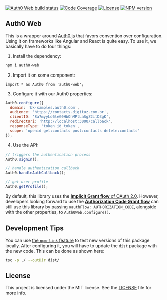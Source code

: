[![Auth0 Web build status][travis-image]][travis-url]
[![Code Coverage][codecov-image]][codecov-url]
[![License][license-image]][license-url]
[![NPM version][npm-image]][npm-url]

## Auth0 Web

This is a wrapper around [Auth0.js](https://github.com/auth0/auth0.js) that favors convention over configuration. Using 
it on frameworks like Angular and React is quite easy. To use it, we basically have to do four things:

1. Install the dependency:

```bash
npm i auth0-web
```

2. Import it on some component:

```
import * as Auth0 from 'auth0-web';
```

3. Configure it with our Auth0 properties:

```javascript
Auth0.configure({
  domain: 'bk-samples.auth0.com',
  audience: 'https://contacts.digituz.com.br',
  clientID: '8a7myyLd6leG0HbOhMPtLaSgZ2itD3gK',
  redirectUri: 'http://localhost:3000/callback',
  responseType: 'token id_token',
  scope: 'openid get:contacts post:contacts delete:contacts'
});
```

4. Use the API:

```javascript
// triggers the authentication process
Auth0.signIn();

// handle authentication callback
Auth0.handleAuthCallback();

// get user profile
Auth0.getProfile();
```

By default, this library uses the [**Implicit Grant flow** of OAuth 2.0](https://auth0.com/docs/api-auth/tutorials/implicit-grant).
However, developers looking forward to use the [**Authorization Code Grant flow**](https://auth0.com/docs/api-auth/tutorials/authorization-code-grant)
can still use this library by passing `oauthFlow: AUTHORIZATION_CODE`, alongside with the other properties, to `Auth0Web.configure()`.

## Development Tips

You can use [the `npm-link` feature](https://docs.npmjs.com/cli/link) to test new versions of this package locally. After configuring it,
you will have to update the `dist` package with the new code. This can be done as shown here:

```bash
tsc -p ./ --outDir dist/
```

## License

This project is licensed under the MIT license. See the [LICENSE](LICENSE) file for more info.

<!-- vars -->
[codecov-image]: https://img.shields.io/codecov/c/github/auth0-blog/auth0-web/master.svg
[codecov-url]: https://codecov.io/github/auth0-blog/auth0-web?branch=master
[license-image]: http://img.shields.io/npm/l/auth0-web.svg
[license-url]: #license
[travis-image]: https://api.travis-ci.org/auth0-blog/auth0-web.svg?branch=master
[travis-url]: https://travis-ci.org/auth0-blog/auth0-web
[npm-image]: https://img.shields.io/npm/v/auth0-web.svg
[npm-url]: https://npmjs.org/package/auth0-web
